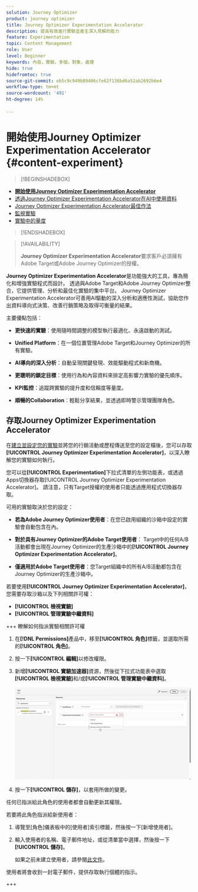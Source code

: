 ```yaml
---
solution: Journey Optimizer
product: journey optimizer
title: Journey Optimizer Experimentation Accelerator
description: 提高有效進行實驗並產生深入見解的能力
feature: Experimentation
topic: Content Management
role: User
level: Beginner
keywords: 內容，實驗，多個，對象，處理
hide: true
hidefromtoc: true
source-git-commit: eb5c9c949b89406cfe62f136bd6a52ab2692b6e4
workflow-type: tm+mt
source-wordcount: '491'
ht-degree: 14%

---
```


# 開始使用Journey Optimizer Experimentation Accelerator {#content-experiment}

>[!BEGINSHADEBOX]

* **[開始使用Journey Optimizer Experimentation Accelerator](experiment-accelerator.md)**
* [透過Journey Optimizer Experimentation Accelerator在AI中使用資料](experiment-accelerator-security.md)
* [Journey Optimizer Experimentation Accelerator最佳作法](experiment-accelerator-best-practices.md)
* [監視實驗](experiment-accelerator-monitor.md)
* [實驗中的量度](experiment-accelerator-metrics.md)

>[!ENDSHADEBOX]

>[!AVAILABILITY]
>
>**Journey Optimizer Experimentation Accelerator**&#x200B;要求客戶必須擁有Adobe Target或Adobe Journey Optimizer的授權。

**Journey Optimizer Experimentation Accelerator**&#x200B;是功能強大的工具，專為簡化和增強實驗程式而設計。 透過與Adobe Target和Adobe Journey Optimizer整合，它提供管理、分析和最佳化實驗的集中平台。 Journey Optimizer Experimentation Accelerator可善用AI驅動的深入分析和適應性測試，協助您作出資料導向式決策、改善行銷策略及取得可衡量的結果。

主要優點包括：

* **更快速的實驗**：使用隨時間調整的模型執行最適化、永遠啟動的測試。

* **Unified Platform**：在一個位置管理Adobe Target和Journey Optimizer的所有實驗。

* **AI導向的深入分析**：自動呈現關鍵發現、效能驅動程式和新商機。

* **更聰明的鎖定目標**：使用行為和內容資料來排定高影響力實驗的優先順序。

* **KPI監控**：追蹤跨實驗的提升度和信賴度等量度。

* **順暢的Collaboration**：輕鬆分享結果，並透過即時警示管理團隊角色。

## 存取Journey Optimizer Experimentation Accelerator

在[建立並設定您的實驗](content-experiment.md)並將您的行銷活動或歷程傳送至您的設定檔後，您可以存取&#x200B;**[!UICONTROL Journey Optimizer Experimentation Accelerator]**，以深入瞭解您的實驗如何執行。

您可以從&#x200B;**[!UICONTROL Experimentation]**&#x200B;下拉式清單的左側功能表，或透過Apps切換器存取[!UICONTROL Journey Optimizer Experimentation Accelerator]。 請注意，只有Target授權的使用者只能透過應用程式切換器存取。

可用的實驗取決於您的設定：

* **若為Adobe Journey Optimizer使用者**：在您已啟用組織的沙箱中設定的實驗會自動包含在內。

* **對於具有Journey Optimizer的Adobe Target使用者**： Target中的任何A/B活動都會出現在Journey Optimizer的生產沙箱中的&#x200B;**[!UICONTROL Journey Optimizer Experimentation Accelerator]**。

* **僅適用於Adobe Target使用者**：您Target組織中的所有A/B活動都包含在Journey Optimizer的生產沙箱中。

若要使用&#x200B;**[!UICONTROL Journey Optimizer Experimentation Accelerator]**，您需要存取沙箱以及下列相關許可權：

* **[!UICONTROL 檢視實驗]**
* **[!UICONTROL 管理實驗中繼資料]**

+++ 瞭解如何指派實驗相關許可權

1. 在&#x200B;**[!DNL Permissions]**&#x200B;產品中，移至&#x200B;**[!UICONTROL 角色]**&#x200B;標籤，並選取所需的&#x200B;**[!UICONTROL 角色]**。

1. 按一下&#x200B;**[!UICONTROL 編輯]**&#x200B;以修改權限。

1. 新增&#x200B;**[!UICONTROL 實驗加速器]**&#x200B;資源，然後從下拉式功能表中選取&#x200B;**[!UICONTROL 檢視實驗]**&#x200B;和/或&#x200B;**[!UICONTROL 管理實驗中繼資料]**。

   ![](assets/permissions-experiment.png)

1. 按一下&#x200B;**[!UICONTROL 儲存]**，以套用所做的變更。

任何已指派給此角色的使用者都會自動更新其權限。

若要將此角色指派給新使用者：

1. 導覽至[角色]儀表板中的[使用者]索引標籤&#x200B;**&#x200B;**，然後按一下[新增使用者]&#x200B;**&#x200B;**。

1. 輸入使用者的名稱、電子郵件地址，或從清單當中選擇，然後按一下&#x200B;**[!UICONTROL 儲存]**。

   如果之前未建立使用者，請參閱[此文件](https://experienceleague.adobe.com/zh-hant/docs/experience-platform/access-control/abac/permissions-ui/users)。

使用者將會收到一封電子郵件，提供存取執行個體的指示。

+++

<!--table style="table-layout:fixed"><tr style="border: 0;">
<td><img alt="Overview" href="experiment-accelerator-overview.md" src="assets/do-not-localize/experiments-2.jpeg">
<div align="center"><p><strong><a href="experiment-accelerator-overview.md">Overview</a></strong></p></div></td>
<td><img alt="Experiments" href="experiment-accelerator-monitor.md" src="assets/do-not-localize/experiment-overview.jpeg">
<div align="center"><p><strong><a href="experiment-accelerator-monitor.md">Experiments</a></strong></p></div></td>
<td><img alt="Metrics" href="experiment-accelerator-metrics.md" src="assets/do-not-localize/experiment-metrics.png">
<div align="center"><p><strong><a href="experiment-accelerator-metrics.md">Metrics</a></strong></p></div></td>
</tr></table-->
